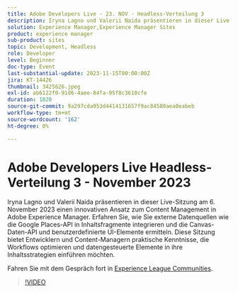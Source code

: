 ```yaml
---
title: Adobe Developers Live - 23. NOV - Headless-Verteilung 3
description: Iryna Lagno und Valerii Naida präsentieren in dieser Live-Sitzung am 6. November 2023 einen innovativen Ansatz zum Content Management in Adobe Experience Manager. Erfahren Sie, wie Sie externe Datenquellen wie die Google Places-API in Inhaltsfragmente integrieren und die Canvas-Daten-API und benutzerdefinierte UI-Elemente ermitteln. Diese Sitzung bietet Entwicklern und Content-Managern praktische Kenntnisse, die Workflows optimieren und datengesteuerte Elemente in ihre Inhaltsstrategien einführen möchten.
solution: Experience Manager,Experience Manager Sites
product: experience manager
sub-product: sites
topic: Development, Headless
role: Developer
level: Beginner
doc-type: Event
last-substantial-update: 2023-11-15T00:00:00Z
jira: KT-14426
thumbnail: 3425626.jpeg
exl-id: ab6122f0-91d6-4aee-84fa-95f8c3610cfe
duration: 1820
source-git-commit: 9a297cda953d4414131657f9ac84580aea0eabeb
workflow-type: tm+mt
source-wordcount: '162'
ht-degree: 0%

---
```


# Adobe Developers Live Headless-Verteilung 3 - November 2023

Iryna Lagno und Valerii Naida präsentieren in dieser Live-Sitzung am 6. November 2023 einen innovativen Ansatz zum Content Management in Adobe Experience Manager. Erfahren Sie, wie Sie externe Datenquellen wie die Google Places-API in Inhaltsfragmente integrieren und die Canvas-Daten-API und benutzerdefinierte UI-Elemente ermitteln. Diese Sitzung bietet Entwicklern und Content-Managern praktische Kenntnisse, die Workflows optimieren und datengesteuerte Elemente in ihre Inhaltsstrategien einführen möchten.

Fahren Sie mit dem Gespräch fort in [Experience League Communities](https://adobe.ly/48Rl57B).

>[!VIDEO](https://video.tv.adobe.com/v/3425626/?learn=on)
